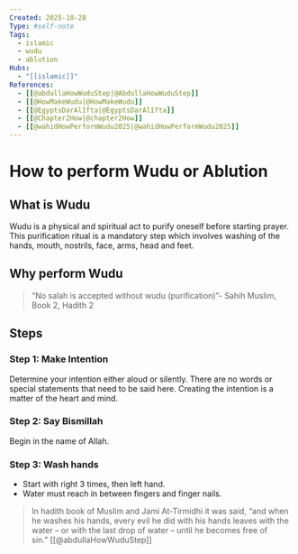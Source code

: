 ```yaml
--- 
Created: 2025-10-28
Type: #self-note
Tags:
  - islamic 
  - wudu 
  - ablution 
Hubs:
  - "[[islamic]]"
References:
  - [[@abdullaHowWuduStep|@AbdullaHowWuduStep]]
  - [[@HowMakeWudu|@HowMakeWudu]]
  - [[@EgyptsDarAlIfta|@EgyptsDarAlIfta]]
  - [[@Chapter2How|@chapter2How]]
  - [[@wahidHowPerformWudu2025|@wahidHowPerformWudu2025]]
---
```


# How to perform Wudu or Ablution

## What is Wudu 

Wudu is a physical and spiritual act to purify oneself before starting prayer. This purification ritual is a mandatory step which involves washing of the hands, mouth, nostrils, face, arms, head and feet. 

## Why perform Wudu

> “No salah is accepted without wudu (purification)”- Sahih Muslim, Book 2, Hadith 2 

## Steps

### Step 1: Make Intention 
Determine your intention either aloud or silently. There are no words or special statements that need to be said here. Creating the intention is a matter of the heart and mind.

### Step 2: Say Bismillah
Begin in the name of Allah.

### Step 3: Wash hands
* Start with right 3 times, then left hand.
* Water must reach in between fingers and finger nails.

> In hadith book of Muslim and Jami At-Tirmidhi it was said, “and when he washes his hands, every evil he did with his hands leaves with the water – or with the last drop of water – until he becomes free of sin.” [[@abdullaHowWuduStep]]

